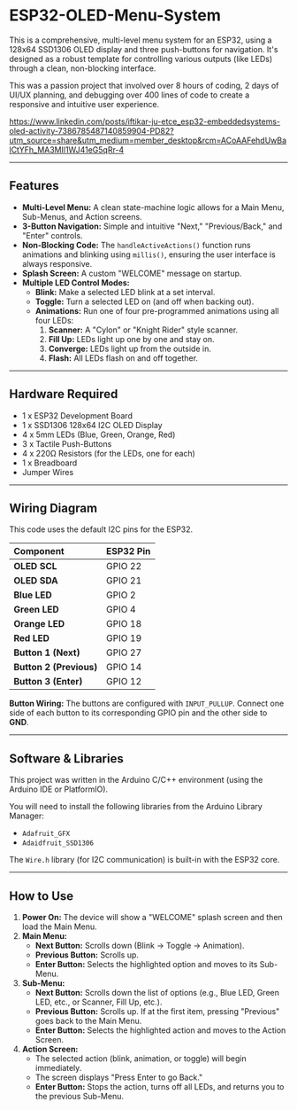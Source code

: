 # ESP32-OLED-Menu-System

This is a comprehensive, multi-level menu system for an ESP32, using a 128x64 SSD1306 OLED display and three push-buttons for navigation. It's designed as a robust template for controlling various outputs (like LEDs) through a clean, non-blocking interface.

This was a passion project that involved over 8 hours of coding, 2 days of UI/UX planning, and debugging over 400 lines of code to create a responsive and intuitive user experience.

https://www.linkedin.com/posts/iftikar-ju-etce_esp32-embeddedsystems-oled-activity-7386785487140859904-PD82?utm_source=share&utm_medium=member_desktop&rcm=ACoAAFehdUwBalCtYFh_MA3MIl1WJ41eG5qRr-4

---

## Features

* **Multi-Level Menu:** A clean state-machine logic allows for a Main Menu, Sub-Menus, and Action screens.
* **3-Button Navigation:** Simple and intuitive "Next," "Previous/Back," and "Enter" controls.
* **Non-Blocking Code:** The `handleActiveActions()` function runs animations and blinking using `millis()`, ensuring the user interface is always responsive.
* **Splash Screen:** A custom "WELCOME" message on startup.
* **Multiple LED Control Modes:**
    * **Blink:** Make a selected LED blink at a set interval.
    * **Toggle:** Turn a selected LED on (and off when backing out).
    * **Animations:** Run one of four pre-programmed animations using all four LEDs:
        1.  **Scanner:** A "Cylon" or "Knight Rider" style scanner.
        2.  **Fill Up:** LEDs light up one by one and stay on.
        3.  **Converge:** LEDs light up from the outside in.
        4.  **Flash:** All LEDs flash on and off together.

---

## Hardware Required

* 1 x ESP32 Development Board
* 1 x SSD1306 128x64 I2C OLED Display
* 4 x 5mm LEDs (Blue, Green, Orange, Red)
* 3 x Tactile Push-Buttons
* 4 x 220Ω Resistors (for the LEDs, one for each)
* 1 x Breadboard
* Jumper Wires

---

## Wiring Diagram

This code uses the default I2C pins for the ESP32.

| Component | ESP32 Pin |
| :--- | :--- |
| **OLED SCL** | GPIO 22 |
| **OLED SDA** | GPIO 21 |
| **Blue LED** | GPIO 2 |
| **Green LED** | GPIO 4 |
| **Orange LED**| GPIO 18 |
| **Red LED** | GPIO 19 |
| **Button 1 (Next)** | GPIO 27 |
| **Button 2 (Previous)** | GPIO 14 |
| **Button 3 (Enter)** | GPIO 12 |

**Button Wiring:** The buttons are configured with `INPUT_PULLUP`. Connect one side of each button to its corresponding GPIO pin and the other side to **GND**.

---

## Software & Libraries

This project was written in the Arduino C/C++ environment (using the Arduino IDE or PlatformIO).

You will need to install the following libraries from the Arduino Library Manager:
* `Adafruit_GFX`
* `Adaidfruit_SSD1306`

The `Wire.h` library (for I2C communication) is built-in with the ESP32 core.

---

## How to Use

1.  **Power On:** The device will show a "WELCOME" splash screen and then load the Main Menu.
2.  **Main Menu:**
    * **Next Button:** Scrolls down (Blink -> Toggle -> Animation).
    * **Previous Button:** Scrolls up.
    * **Enter Button:** Selects the highlighted option and moves to its Sub-Menu.
3.  **Sub-Menu:**
    * **Next Button:** Scrolls down the list of options (e.g., Blue LED, Green LED, etc., or Scanner, Fill Up, etc.).
    * **Previous Button:** Scrolls up. If at the first item, pressing "Previous" goes back to the Main Menu.
    * **Enter Button:** Selects the highlighted action and moves to the Action Screen.
4.  **Action Screen:**
    * The selected action (blink, animation, or toggle) will begin immediately.
    * The screen displays "Press Enter to go Back."
    * **Enter Button:** Stops the action, turns off all LEDs, and returns you to the previous Sub-Menu.
